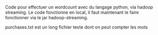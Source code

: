 Code pour effectuer un wordcount avec du langage python, via hadoop streaming. Le code fonctionne en local, 
il faut maintenant le faire fonctionner via le jar hadoop-streaming.

purchases.txt est un long fichier texte dont on peut compter les mots
